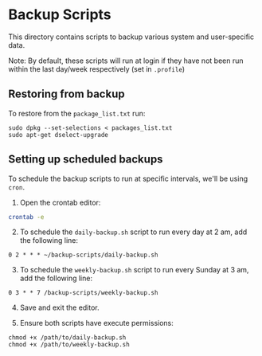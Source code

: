 # Backup Scripts

This directory contains scripts to backup various system and user-specific data.

Note: By default, these scripts will run at login if they have not been run within the last day/week respectively (set in `.profile`)

## Restoring from backup

To restore from the `package_list.txt` run:
```
sudo dpkg --set-selections < packages_list.txt
sudo apt-get dselect-upgrade
```


## Setting up scheduled backups

To schedule the backup scripts to run at specific intervals, we'll be using `cron`.

1. Open the crontab editor:
```bash
crontab -e
```

2. To schedule the `daily-backup.sh` script to run every day at 2 am, add the following line:
```
0 2 * * * ~/backup-scripts/daily-backup.sh
```

3. To schedule the `weekly-backup.sh` script to run every Sunday at 3 am, add the following line:
``` 
0 3 * * 7 /backup-scripts/weekly-backup.sh
```

4. Save and exit the editor.

5. Ensure both scripts have execute permissions:
```
chmod +x /path/to/daily-backup.sh
chmod +x /path/to/weekly-backup.sh

```


